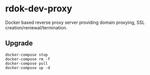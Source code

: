 # rdok-dev-proxy
Docker based reverse proxy server providing domain proxying, SSL creation/reniewal/termination. 

## Upgrade
```
docker-compose stop
docker-compose rm -f
docker-compose pull   
docker-compose up -d
```
